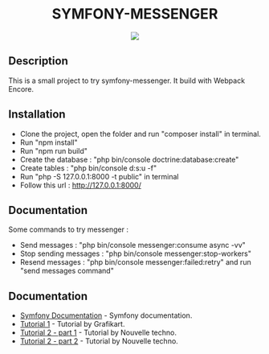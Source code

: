 <h1 align="center">SYMFONY-MESSENGER</h1>

<p align="center"><a href="https://symfony.com" target="_blank">
    <img src="https://www.wanadev.fr/uploads/documents/cover-messenger-symfony.png">
</a></p>


Description
------------

This is a small project to try symfony-messenger.
It build with Webpack Encore.

Installation
------------

* Clone the project, open the folder and run "composer install" in terminal.
* Run "npm install"
* Run "npm run build"
* Create the database : "php bin/console doctrine:database:create"
* Create tables : "php bin/console d:s:u -f"
* Run "php -S 127.0.0.1:8000 -t public" in terminal 
* Follow this url : http://127.0.0.1:8000/

Documentation
-------------

Some commands to try messenger :
* Send messages : "php bin/console messenger:consume async -vv"
* Stop sending messages : "php bin/console messenger:stop-workers"
* Resend messages : "php bin/console messenger:failed:retry" and run "send messages command"


Documentation
-------------
* [Symfony Documentation](https://symfony.com/doc/current/components/messenger.html) - Symfony documentation.
* [Tutorial 1](https://www.youtube.com/watch?v=0BWU-liZIU4) - Tutorial by Grafikart.
* [Tutorial 2 - part 1](https://www.youtube.com/watch?v=p6hlTWyDRmE) - Tutorial by Nouvelle techno.
* [Tutorial 2 - part 2](https://www.youtube.com/watch?v=X8eNdUkLA-0) - Tutorial by Nouvelle techno.








